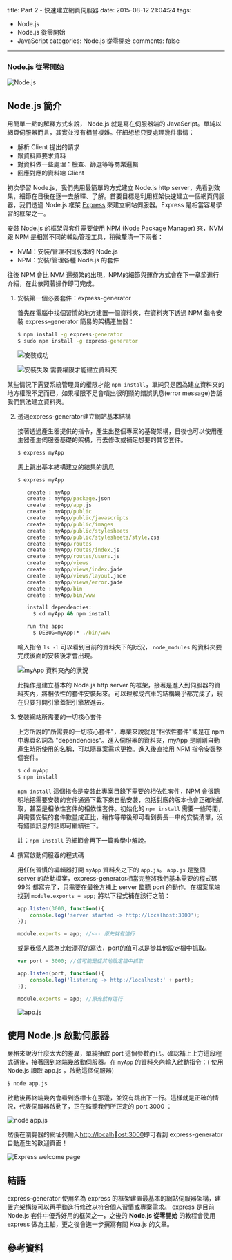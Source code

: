 title: Part 2 - 快速建立網頁伺服器
date: 2015-08-12 21:04:24
tags:
- Node.js
- Node.js 從零開始
- JavaScript
categories: Node.js 從零開始
comments: false
---

### Node.js 從零開始

![Node.js](http://lamb-mei.com/wp-content/uploads/2014/09/nodejs-1024x768-1.png)

## Node.js 簡介

用簡單一點的解釋方式來說， Node.js 就是寫在伺服器端的 JavaScript。單純以網頁伺服器而言，其實並沒有相當複雜。仔細想想只要處理幾件事情：

* 解析 Client 提出的請求
* 跟資料庫要求資料
* 對資料做一些處理：檢查、篩選等等商業邏輯
* 回應對應的資料給 Client

初次學習 Node.js，我們先用最簡單的方式建立 Node.js http server，先看到效果，細節在日後在逐一去解釋、了解。首要目標是利用框架快速建立一個網頁伺服器，我們透過 Node.js 框架 [Express](http://expressjs.com) 來建立網站伺服器。Express 是相當容易學習的框架之一。

安裝 Node.js 的框架與套件需要使用 NPM (Node Package Manager) 來，NVM 跟 NPM 是相當不同的輔助管理工具，稍微釐清一下兩者：

* NVM：安裝/管理不同版本的 Node.js
* NPM：安裝/管理各種 Node.js 的套件

往後 NPM 會比 NVM 還頻繁的出現，NPM的細節與運作方式會在下一章節進行介紹，在此依照著操作即可完成。

1. 安裝第一個必要套件：express-generator

	首先在電腦中找個習慣的地方建置一個資料夾，在資料夾下透過 NPM 指令安裝 express-generator 簡易的架構產生器：

	``` bat
	$ npm install -g express-generator
	$ sudo npm install -g express-generator
	```
	
	![安裝成功](http://polarbearandrew.github.io/blog/img/nodeFormZero_2/node_2_1.png)
	
	![安裝失敗 需要權限才能建立資料夾](http://polarbearandrew.github.io/blog/img/nodeFormZero_2/node_2_2.png)

某些情況下需要系統管理員的權限才能 `npm install`，單純只是因為建立資料夾的地方權限不足而已，如果權限不足會噴出很明顯的錯誤訊息(error message)告訴我們無法建立資料夾。

2. 透過express-generator建立網站基本結構

	接著透過產生器提供的指令，產生出整個專案的基礎架構，日後也可以使用產生器產生伺服器基礎的架構，再去修改或補足想要的其它套件。

	``` bat
	$ express myApp
	```

	馬上跳出基本結構建立的結果的訊息

	```bat
	$ express myApp

	   create : myApp
	   create : myApp/package.json
	   create : myApp/app.js
	   create : myApp/public
	   create : myApp/public/javascripts
	   create : myApp/public/images
	   create : myApp/public/stylesheets
	   create : myApp/public/stylesheets/style.css
	   create : myApp/routes
	   create : myApp/routes/index.js
	   create : myApp/routes/users.js
	   create : myApp/views
	   create : myApp/views/index.jade
	   create : myApp/views/layout.jade
	   create : myApp/views/error.jade
	   create : myApp/bin
	   create : myApp/bin/www

	   install dependencies:
	     $ cd myApp && npm install

	   run the app:
	     $ DEBUG=myApp:* ./bin/www
	```
	
	輸入指令 `ls -l` 可以看到目前的資料夾下的狀況， `node_modules` 的資料夾要完成後面的安裝後才會出現。
	
	![myApp 資料夾內的狀況](http://polarbearandrew.github.io/blog/img/nodeFormZero_2/node_2_4.png)

	此操作是建立基本的 Node.js http server 的框架，接著是進入到伺服器的資料夾內，將相依性的套件安裝起來。可以理解成汽車的結構幾乎都完成了，現在只要打開引擎蓋把引擎放進去。

3. 安裝網站所需要的一切核心套件

	上方所說的"所需要的一切核心套件"，專業來說就是"相依性套件"或是在 npm 中專頁名詞為 "dependencies"。進入伺服器的資料夾，myApp 是剛剛自動產生時所使用的名稱，可以隨專案需求更換。進入後直接用 NPM 指令安裝整個套件。

	``` bat
	$ cd myApp
	$ npm install
	```

	`npm install` 這個指令是安裝此專案目錄下需要的相依性套件，NPM 會很聰明地把需要安裝的套件通通下載下來自動安裝，包括對應的版本也會正確地抓取，甚至是相依性套件的相依性套件。初始化的 `npm install` 需要一些時間，與需要安裝的套件數量成正比，稍作等帶後即可看到長長一串的安裝清單，沒有錯誤訊息的話即可繼續往下。

	註：`npm install` 的細節會再下一篇教學中解說。

4. 撰寫啟動伺服器的程式碼

	用任何習慣的編輯器打開 `myApp` 資料夾之下的 `app.js`。 `app.js` 是整個 server 的啟動檔案，express-generator相當完整將我們基本需要的程式碼 99% 都寫完了，只需要在最後方補上 server 監聽 port 的動作。在檔案尾端找到 `module.exports = app;` 將以下程式補在該行之前：

	``` js
	app.listen(3000, function(){
	    console.log('server started -> http://localhost:3000');
	});

	module.exports = app; //<-- 原先就有這行
	```

	或是我個人認為比較漂亮的寫法，port的值可以是從其他設定檔中抓取。

	``` js
	var port = 3000; //值可能是從其他設定檔中抓取

	app.listen(port, function(){
	    console.log('listening -> http://localhost:' + port);
	});

	module.exports = app; //原先就有這行
	```
	
	![ app.js ](http://polarbearandrew.github.io/blog/img/nodeFormZero_2/node_2_5.png)

## 使用 Node.js 啟動伺服器

嚴格來說沒什麼太大的差異，單純抽取 port 這個參數而已。確認補上上方這段程式碼後，接著回到終端幾啟動伺服器。在 `myApp` 的資料夾內輸入啟動指令：( 使用 Node.js 讀取 app.js ，啟動這個伺服器)

``` bat
$ node app.js
```

啟動後再終端幾內會看到游標卡在那邊，並沒有跳出下一行。這樣就是正確的情況，代表伺服器啟動了，正在監聽我們所正定的 port 3000 ：

![node app.js](http://polarbearandrew.github.io/blog/img/nodeFormZero_2/node_2_6.png)

然後在瀏覽器的網址列輸入[http://localhost:3000](http://localhost:3000)即可看到 express-generator 自動產生的歡迎頁面！

![Express welcome page](http://polarbearandrew.github.io/blog/img/nodeFormZero_2/node_2_7.png)

## 結語

express-generator 使用名為 express 的框架建置最基本的網站伺服器架構，建置完架構後可以再手動進行修改以符合個人習慣或專案需求。 express 是目前 Node.js 套件中優秀好用的框架之一，之後的 **Node.js 從零開始** 的教程會使用 express 做為主軸，更之後會進一步撰寫有關 Koa.js 的文章。


## 參考資料
